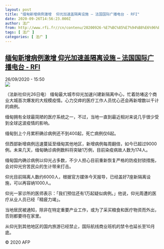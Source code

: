 ```yaml
---
layout: post
title: "缅甸新增病例激增  仰光加速盖隔离设施 – 法国国际广播电台 - RFI"
date: 2020-09-26T14:56:23.000Z
author: 法广
from: http://www.rfi.fr//cn/contenu/20200926-%E7%BC%85%E7%94%B8%E6%96%B0%E5%A2%9E%E7%97%85%E4%BE%8B%E6%BF%80%E5%A2%9E-%E4%BB%B0%E5%85%89%E5%8A%A0%E9%80%9F%E7%9B%96%E9%9A%94%E7%A6%BB%E8%AE%BE%E6%96%BD
tags: [ 法广 ]
categories: [ 法广 ]
---
```

<!--1601132183000-->
[缅甸新增病例激增  仰光加速盖隔离设施 – 法国国际广播电台 - RFI](http://www.rfi.fr//cn/contenu/20200926-%E7%BC%85%E7%94%B8%E6%96%B0%E5%A2%9E%E7%97%85%E4%BE%8B%E6%BF%80%E5%A2%9E-%E4%BB%B0%E5%85%89%E5%8A%A0%E9%80%9F%E7%9B%96%E9%9A%94%E7%A6%BB%E8%AE%BE%E6%96%BD)
------

<div>
<div>26/09/2020 - 15:50</div><img src="https://s.rfi.fr/media/display/690815b8-0006-11eb-96e9-005056bff430/w:310/p:16x9/int0015b.200926215003.jpg"><div class="t-content__body u-clearfix">            <p>（法新社仰光26日电）    缅甸最大城市仰光加速兴建新隔离中心，忙着防堵这个商业大城首次爆发的大规模疫情。心力交瘁的医疗工作人员忧心还会再新增数以千计的病例。</p><p>    缅甸拥有全球最简陋的医疗系统之一，不过，当地一直到最近相对来说几乎很少受到全球这波疫情的影响。</p><p>    缅甸到上个月累积确诊病例还不到400起，死亡病例仅6起。</p><p>    但西部新增病例迅速蔓延至缅甸其他地区，新增病例每周翻倍，如今已超过9000例。未来几天，缅甸确诊病例数料将突破1万例，目前染疫病故人数为174人。</p><p>    缅甸国内确诊病例以仰光占多数，不少人担心目前重新恢复严格的防疫封锁措施，会对仰光穷苦民众的生计带来打击。</p><p>    仰光目前隔离人数约6000人，根据官方媒体今天报导，已经盖好7座新隔离设施，可以再容纳1000人。</p><p>    仰光一家诊所的医师表示：「我们预估还有1万起疑似病例。」他说，仰光周遭的医疗从业人员已经「精疲力竭」。</p><p>    当地居民被通知，除非在特定重要产业工作，或为了采买粮食和医疗物资而外出，否则都要待在家里。</p><p>    从仰光到其他地区的国内旅游已经禁止，国际航线商业班机的禁令也延长至10月底。</p>            <p class="t-copyright">© 2020 AFP</p>        </div>
</div>
